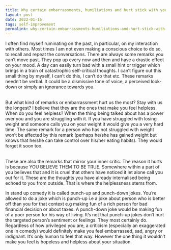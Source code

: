 ```yaml
---
title: Why certain embarrassments, humiliations and hurt stick with you?
layout: post
date: 2022-01-16
tags: self-improvement
permalink: why-certain-embarrassments-humiliations-and-hurt-stick-with-you
---
```

<p style="margin-bottom: 32px" class="body"><span>I often find myself ruminating on the past, in particular, on my interaction with others. Most times I am not even making a conscious choice to do so, to recall and repeat the conversations. There are always some remarks you can’t move past. They pop up every now and then and have a drastic effect on your mood. A day can easily turn bad with a small hint or trigger which brings in a train of catastrophic self-critical thoughts. I can’t figure out this small thing by myself, I can’t do this, I can’t do that etc. These remarks needn’t be verbal. It could be a dismissive tone of voice, a perceived look-down or simply an ignorance towards you.</span></p><p style="margin-bottom: 32px" class="body"><span>But what kind of remarks or embarrassment hurt us the most? Stay with us the longest? I believe that they are the ones that make you feel helpless. When do you feel helpless? When the thing being talked about has a power over you and you are struggling with it. If you have struggled with losing weight and someone calls you on your weight it would give you a very hard time. The same remark for a person who has not struggled with weight won’t be affected by this remark (perhaps he/she has gained weight but knows that he/she can take control over his/her eating habits). They would forget it soon too.</span></p><p class="body"><span>These are also the remarks that mirror your inner critic. The reason it hurts is because YOU BELIEVE THEM TO BE TRUE. Somewhere within a part of you believes that and it is cruel that others have noticed it let alone call you out for it. These are the thoughts you have already internalised being echoed to you from outside. That is where the helplessness stems from.</span></p><p class="body"><span>In stand up comedy it is called punch-up and punch-down jokes. You’re allowed to do a joke which is punch-up i.e a joke about person who is better off than you for that context e.g making fun of a rich person for bad financial decision or about taxes. A punch-down joke would be making fun of a poor person for his way of living. It’s not that punch-up jokes don’t hurt the targeted person’s sentiment or feelings. They most certainly do. Regardless of how privileged you are, a criticism (especially an exaggerated one in comedy) would definitely make you feel embarrassed, sad, angry or indignant. It’s only human to feel that way. However the one thing it wouldn’t make you feel is hopeless and helpless about your situation.</span></p>